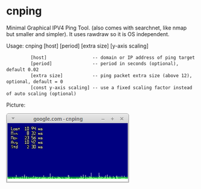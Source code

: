 cnping
======

Minimal Graphical IPV4 Ping Tool.  (also comes with searchnet, like nmap but smaller and simpler).  It uses rawdraw so it is OS independent.

Usage: cnping [host] [period] [extra size] [y-axis scaling]

			 [host]                 -- domain or IP address of ping target
			 [period]               -- period in seconds (optional), default 0.02
			 [extra size]           -- ping packet extra size (above 12), optional, default = 0
			 [const y-axis scaling] -- use a fixed scaling factor instead of auto scaling (optional)

Picture:

<IMG SRC=cnping.png>
